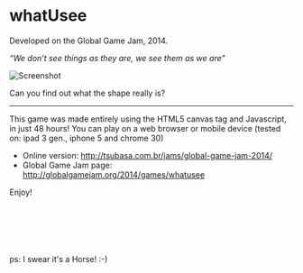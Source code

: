 whatUsee
========

Developed on the Global Game Jam, 2014.

*“We don’t see things as they are, we see them as we are”*

![Screenshot](http://tsubasa.com.br/blog/wp-content/uploads/2014/01/ggj14screenshot.png)

Can you find out what the shape really is?
<hr/>
This game was made entirely using the HTML5 canvas tag and Javascript, in just 48 hours!
You can play on a web browser or mobile device (tested on: ipad 3 gen., iphone 5 and chrome 30)

- Online version: http://tsubasa.com.br/jams/global-game-jam-2014/
- Global Game Jam page: http://globalgamejam.org/2014/games/whatusee

Enjoy!
<br/>
<br/>
<br/>
<br/>
<br/>
<br/>
<br/>
ps: I swear it's a Horse! :-)
